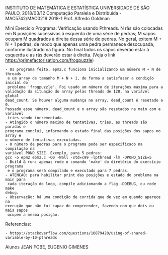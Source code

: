 INSTITUTO DE MATEMÁTICA E ESTATÍSTICA UNIVERSIDADE DE SÃO PAULO, 2018/03/12
Computação Paralela e Distribuída - MAC5742/MAC0219 2018-1 Prof. Alfredo Goldman 

Mini Exercício Programa: Verificação usando Pthreads. N rãs são colocadas em N posições sucessivas à esquerda de uma série de pedras; M sapos ocupam M quadrados à direita dessa série de pedras. No geral, exitem M + N + 1 pedras, de modo que apenas uma pedra permanece desocupada, conforme ilustrado na figura. No final todos os sapos deverão estar à esquerda e as rãs deverão estar à direita. (Veja o link https://primefactorisation.com/frogpuzzle)

	- Os programa feito, epm2.c funciona inicializando um número M + N de threads
	 e um array de tamanho M + N + 1, de forma a satisfazer a condição inicial do
	 problema 'frogpuzzle'. Foi usado um número de iterações máxima para a 
	validação da situação do array pelas threads de 128, na variável global
	dead_count. Se houver alguma mudança no array, dead_count é resetado a 0.
	Passado esse número, dead_count e o array são resetados na main com a variavel
	 tries sendo incrementada.
	- Atingido o número maximo de tentativas, tries, as threads são paradas e 
	programa conclui, informando o estado final das posições dos sapos no array e 
	o número de tentativas executadas.
	- O número de pedras para o programa pode ser especificado na compilação na
	variável POND_SIZE. Exemplo, para 5 pedras:
	gcc -o epm2 epm2.c -O0 -Wall -std=c99 -lpthread -lm -DPOND_SIZE=5
	- Build & run: apenas rode o comando 'make' do diretório do exercício programa
	 e o programa será compilado e executado para 7 pedras.
	- ATENCAO: para habilitar print das posições e estado do problema na main para
	 cada iteração do loop, compile adicionando a flag -DDEBUG, ou rode make
	debug.
	- Observação: há uma condição de corrida que de vez em quando aparece na
	execução que não fui capaz de compreender, fazendo com que dois ou mais sapos
	 ocupem a mesma posição.

Referencias:

	- https://stackoverflow.com/questions/10879420/using-of-shared-variable-by-10-pthreads

Alunos 	JEAN FOBE, EUGENIO GIMENES

